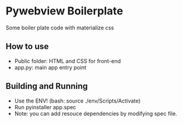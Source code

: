 <h1>Pywebview Boilerplate</h1>
<p>Some boiler plate code with materialize css<p>

<h2>How to use</h2>
<ul>
    <li>Public folder: HTML and CSS for front-end</li>
    <li>app.py: main app entry point</li>
</ul>

<h2>Building and Running</h2>
<ul>
    <li>Use the ENV! (bash: source ./env/Scripts/Activate)</li>
    <li>Run pyinstaller app.spec</li>
    <li>Note: you can add resouce dependencies by modifying spec file.</li>
</ul>
